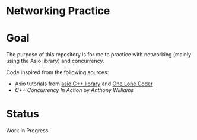 Networking Practice
===================

# Goal
The purpose of this repository is for me to practice with networking (mainly using the Asio library) and concurrency.

Code inspired from the following sources:
- Asio tutorials from [asio C++ library](https://think-async.com/Asio/asio-1.30.2/doc/asio/tutorial.html) and [One Lone Coder](https://onelonecoder.com)
- _C++ Concurrency In Action_ by _Anthony Williams_

# Status
Work In Progress
